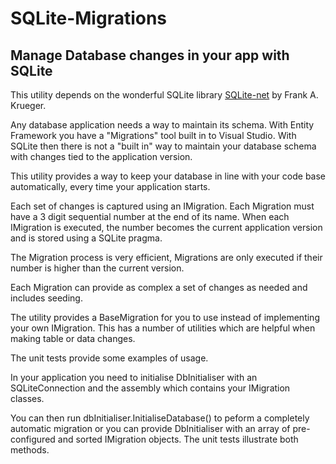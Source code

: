 # SQLite-Migrations
## Manage Database changes in your app with SQLite

This utility depends on the wonderful SQLite library [SQLite-net](https://github.com/praeclarum/sqlite-net) by Frank A. Krueger.

Any database application needs a way to maintain its schema. With Entity Framework you have a "Migrations" tool built in to Visual Studio. With SQLite then there is not a "built in" way to maintain your database schema with changes tied to the application version.

This utility provides a way to keep your database in line with your code base automatically, every time your application starts.

Each set of changes is captured using an IMigration. Each Migration must have a 3 digit sequential number at the end of its name. When each IMigration is executed, the number becomes the current application version and is stored using a SQLite pragma.

The Migration process is very efficient, Migrations are only executed if their number is higher than the current version.

Each Migration can provide as complex a set of changes as needed and includes seeding.

The utility provides a BaseMigration for you to use instead of implementing your own IMigration. This has a number of utilities which are helpful when making table or data changes.

The unit tests provide some examples of usage.

In your application you need to initialise DbInitialiser with an SQLiteConnection and the assembly which contains your IMigration classes.

You can then run dbInitialiser.InitialiseDatabase() to peform a completely automatic migration or you can provide DbInitialiser with an array of pre-configured and sorted IMigration objects. The unit tests illustrate both methods.
